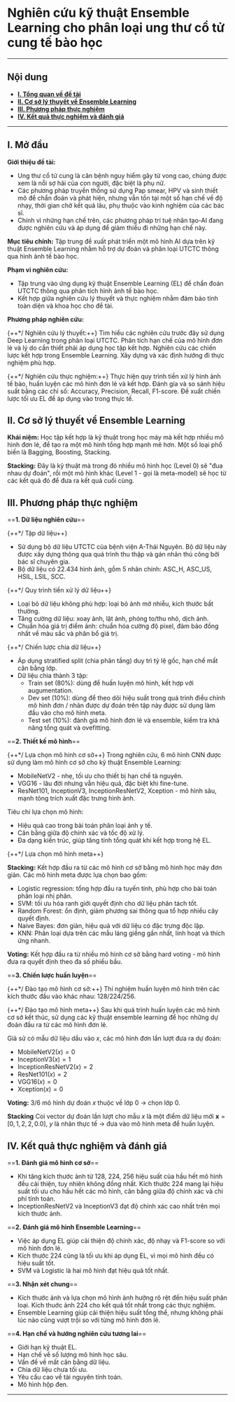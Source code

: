 # Nghiên cứu kỹ thuật Ensemble Learning cho phân loại ung thư cổ tử cung tế bào học
---

## Nội dung

- [**I. Tổng quan về đề tài**](#i-mở-đầu)
- [**II. Cơ sở lý thuyết về Ensemble Learning**](#ii-cơ-sở-lý-thuyết-vể-ensemble-learning)
- [**III. Phương pháp thực nghiệm**](#iii-phương-pháp-thực-nghiệm)
- [**IV. Kết quả thực nghiệm và đánh giá**]()

---

## I. Mở đầu

**Giới thiệu đề tài:**

- Ung thư cổ tử cung là căn bệnh nguy hiểm gây tử vong cao, chúng được xem là nỗi sợ hãi của con người, đặc biệt là phụ nữ.
- Các phương pháp truyền thống sử dụng Pap smear, HPV và sinh thiết mô để chẩn đoán và phát hiện, nhưng vẫn tồn tại một số hạn chế về độ nhạy, thời gian chờ kết quả lâu, phụ thuộc vào kinh nghiệm của các bác sĩ.
- Chính vì những hạn chế trên, các phương pháp trí tuệ nhân tạo-AI đang được nghiên cứu và áp dụng để giảm thiểu đi những hạn chế này.

**Mục tiêu chính:** Tập trung đề xuất phát triển một mô hình AI dựa trên kỹ thuật Ensemble Learning nhằm hỗ trợ dự đoán và phân loại UTCTC thông qua hình ảnh tế bào học.

**Phạm vi nghiên cứu:**

- Tập trung vào ứng dụng kỹ thuật Ensemble Learning (EL) để chẩn đoán UTCTC thông qua phân tích hình ảnh tế bào học.
- Kết hợp giữa nghiên cứu lý thuyết và thực nghiệm nhằm đảm bảo tính toàn diện và khoa học cho đề tài. 

**Phương pháp nghiên cứu:**

{++*/ Nghiên cứu lý thuyết:++} Tìm hiểu các nghiên cứu trước đây sử dụng Deep Learning trong phân loại UTCTC. Phân tích hạn chế của mô hình đơn lẻ và lý do cần thiết phải áp dụng học tập kết hợp. Nghiên cứu các chiến lược kết hợp trong Ensemble Learning. Xây dựng và xác định hướng đi thực nghiệm phù hợp.

{++*/ Nghiên cứu thực nghiệm:++} Thực hiện quy trình tiền xử lý hình ảnh tế bào, huấn luyện các mô hình đơn lẻ và kết hợp. Đánh gía và so sánh hiệu suất bằng các chỉ số: Accuracy, Precision, Recall, F1-score. Đề xuất chiến lược tối ưu EL để áp dụng vào trong thực tế.

## II. Cơ sở lý thuyết vể Ensemble Learning

**Khái niệm:** Học tập kết hợp là kỹ thuật trong học máy mà kết hợp nhiều mô hình đơn lẻ, để tạo ra một mô hình tổng hợp mạnh mẽ hơn. Một số loại phổ biến là Bagging, Boosting, Stacking.

**Stacking:** Đây là kỹ thuật mà trong đó nhiều mô hình học (Level 0) sẽ "đua nhau dự đoán", rồi một mô hình khác (Level 1 - gọi là meta-model) sẽ học từ các kết quả đó để đưa ra kết quả cuối cùng.

## III. Phương pháp thực nghiệm

==**1. Dữ liệu nghiên cứu**==

{++*/ Tập dữ liệu++}

- Sử dụng bộ dữ liệu UTCTC của bệnh viện A-Thái Nguyên. Bộ dữ liệu này được xây dựng thông qua quá trình thu thập và gán nhãn thủ công bởi bác sĩ chuyên gia.
- Bộ dữ liệu có 22.434 hình ảnh, gồm 5 nhãn chính: ASC_H, ASC_US, HSIL, LSIL, SCC.

{++*/ Quy trình tiền xử lý dữ liệu++}

- Loại bỏ dữ liệu không phù hợp: loại bỏ ảnh mờ nhiễu, kích thước bất thường.
- Tăng cường dữ liệu: xoay ảnh, lật ảnh, phóng to/thu nhỏ, dịch ảnh.
- Chuẩn hóa giá trị điểm ảnh: chuẩn hóa cường độ pixel, đảm bảo đồng nhất về màu sắc và phân bổ giá trị.

{++*/ Chiến lược chia dữ liệu++}

- Áp dụng stratified split (chia phân tầng) duy trì tỷ lệ gốc, hạn chế mất cân bằng lớp.
- Dữ liệu chia thành 3 tập:
    - Train set (80%): dùng để huấn luyện mô hình, kết hợp với augumentation.
    - Dev set (10%): dùng để theo dõi hiệu suất trong quá trình điều chỉnh mô hình đơn / nhãn được dự đoán trên tập này được sử dụng làm đầu vào cho mô hình meta.
    - Test set (10%): đánh giá mô hình đơn lẻ và ensemble, kiểm tra khả năng tổng quát và ovefitting.

==**2. Thiết kế mô hình**==

{++*/ Lựa chọn mô hinh cơ sở++} Trong nghiên cứu, 6 mô hình CNN được sử dụng làm mô hình cơ sở cho kỹ thuật Ensemble Learning:

- MobileNetV2 - nhẹ, tối ưu cho thiết bị hạn chế tà nguyên.
- VGG16 - lâu đời nhưng vẫn hiệu quả, đặc biệt khi fine-tune.
- ResNet101, InceptionV3, InceptionResNetV2, Xception - mô hình sâu, mạnh tỏng trích xuất đặc trưng hình ảnh.

Tiêu chí lựa chọn mô hình:

- Hiệu quả cao trong bài toán phân loại ảnh y tế.
- Cân bằng giữa độ chính xác và tốc độ xử lý.
- Đa dạng kiến trúc, giúp tăng tính tổng quát khi kết hợp trong hệ EL.

{++*/ Lựa chọn mô hình meta++}

**Stacking:** Kết hợp đầu ra từ các mô hình cơ sở bằng mô hình học máy đơn giản. Các mô hình meta được lựa chọn bao gồm:

- Logistic regression: tổng hợp đầu ra tuyến tính, phù hợp cho bài toán phân loại nhị phân.
- SVM: tối ưu hóa ranh giới quyết định cho dữ liệu phân tách tốt.
- Random Forest: ổn định, giảm phương sai thông qua tổ hợp nhiều cây quyết định.
- Naive Bayes: đơn giản, hiệu quả với dữ liệu có đặc trưng độc lập.
- KNN: Phân loại dựa trên các mẫu láng giềng gần nhất, linh hoạt và thích ứng nhanh.

**Voting:** Kết hợp đầu ra từ nhiều mô hình cơ sở bằng hard voting - mô hình đưa ra quyết định theo đa số phiếu bầu.

==**3. Chiến lược huấn luyện**==

{++*/ Đào tạo mô hình cơ sở:++} Thí nghiệm huấn luyện mô hình trên các kích thước đầu vào khác nhau: 128/224/256.

{++*/ Đào tạo mô hình meta++} Sau khi quá trình huấn luyện các mô hình cơ sở kết thúc, sử dụng các kỹ thuật ensemble learning để học những dự đoán đầu ra từ các mô hình đơn lẻ.

Giả sử có mẫu dữ liệu dầu vào $x$, các mô hình đơn lần lượt đưa ra dự đoán:

- $\text{MobileNetV2}(x) = 0$
- $\text{InceptionV3}(x) = 1$
- $\text{InceptionResNetV2}(x) = 2$
- $\text{ResNet101}(x) = 2$
- $\text{VGG16}(x) = 0$
- $\text{Xception}(x) = 0$

**Voting:** 3/6 mô hình dự đoán $x$ thuộc về lớp 0 -> chọn lớp 0.

**Stacking** Coi vector dự đoán lần lượt cho mẫu $x$ là một điểm dữ liệu mới $\mathbf{x}=[0, 1, 2, 2, 0. 0]$, $y$ là nhãn thực tế -> đưa vào mô hình meta để huấn luyện.

## IV. Kết quả thực nghiệm và đánh giá

==**1. Đánh giá mô hình cơ sở**==

- Khi tăng kích thước ảnh từ 128, 224, 256 hiệu suất của hầu hết mô hình đều cải thiện, tuy nhiên không đồng nhất. Kích thước 224 mang lại hiệu suất tối ưu cho hầu hết các mô hình, cân bằng giữa độ chính xác và chi phí tính toán.
- InceptionResNetV2 và InceptionV3 đạt độ chính xác cao nhất trên mọi kích thước ảnh. 

==**2. Đánh giá mô hình Ensemble Learning**==

- Việc áp dụng EL giúp cải thiện độ chính xác, độ nhạy và F1-score so với mô hình đơn lẻ.
- Kích thước 224 cũng là tối ưu khi áp dụng EL, vì mọi mô hình đều có hiệu suất tốt.
- SVM và Logistic là hai mô hình đạt hiệu quả tốt nhất.

==**3. Nhận xét chung**==

- Kích thước ảnh và lựa chọn mô hình ảnh hưởng rõ rệt đến hiệu suất phân loại. Kích thuớc ảnh 224 cho kết quả tốt nhất trong các thực nghiệm.
- Ensemble Learning giúp cải thiện hiệu suất tổng thể, nhưng không phải lúc nào cũng vượt trội so với từng mô hình đơn lẻ.

==**4. Hạn chế và hướng nghiên cứu tương lai**==

- Giới hạn kỹ thuật EL. 
- Hạn chế về số lượng mô hình học sâu. 
- Vấn đề về mất cân bằng dữ liệu.
- Chia dữ liệu chưa tối ưu.
- Yêu cầu cao về tài nguyên tính toán.
- Mô hình hộp đen. 

---